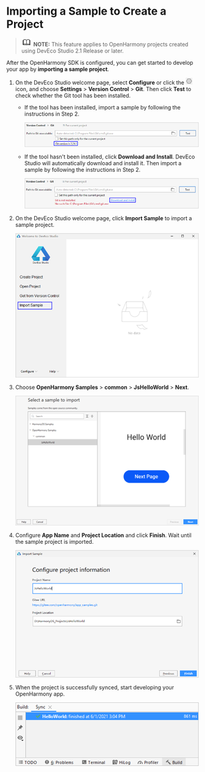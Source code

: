 # Importing a Sample to Create a Project<a name="EN-US_TOPIC_0000001163914943"></a>

>![](../public_sys-resources/icon-note.gif) **NOTE:** 
>This feature applies to OpenHarmony projects created using DevEco Studio 2.1 Release or later.

After the OpenHarmony SDK is configured, you can get started to develop your app by  **importing a sample project**.

1.  On the DevEco Studio welcome page, select  **Configure**  or click the  ![](figures/en-us_image_0000001118018452.png)  icon, and choose  **Settings**  \>  **Version Control**  \>  **Git**. Then click  **Test**  to check whether the Git tool has been installed.
    -   If the tool has been installed, import a sample by following the instructions in Step 2.

        ![](figures/en-us_image_0000001118018088.png)

    -   If the tool hasn't been installed, click  **Download and Install**. DevEco Studio will automatically download and install it. Then import a sample by following the instructions in Step 2.

        ![](figures/en-us_image_0000001164498191.png)

2.  <a name="li5947194711181"></a>On the DevEco Studio welcome page, click  **Import Sample**  to import a sample project.

    ![](figures/en-us_image_0000001208006117.png)

3.  Choose  **OpenHarmony Samples**  \>  **common**  \>  **JsHelloWorld**  \>  **Next**.

    ![](figures/en-us_image_0000001152459178.png)

4.  Configure  **App Name**  and  **Project Location**  and click  **Finish**. Wait until the sample project is imported.

    ![](figures/en-us_image_0000001207744539.png)

5.  When the project is successfully synced, start developing your OpenHarmony app.

    ![](figures/en-us_image_0000001163915523.png)


